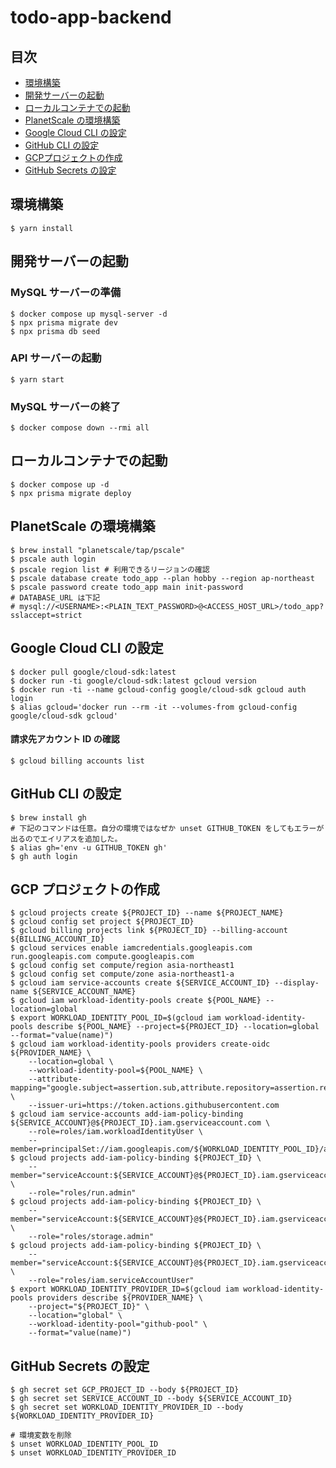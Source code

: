 # todo-app-backend

## 目次

-   [環境構築](#setup-env)
-   [開発サーバーの起動](#start-dev)
-   [ローカルコンテナでの起動](#start-container)
-   [PlanetScale の環境構築](#setup-planetscale)
-   [Google Cloud CLI の設定](#setup-gcp-cli)
-   [GitHub CLI の設定](#setup-github-cli)
-   [GCPプロジェクトの作成](#create-gcp-project)
-   [GitHub Secrets の設定](#setup-github-secrets)

<h2 id="setup-env">環境構築</h2>

```
$ yarn install
```

<h2 id="start-dev">開発サーバーの起動</h2>

### MySQL サーバーの準備

```
$ docker compose up mysql-server -d
$ npx prisma migrate dev
$ npx prisma db seed
```

### API サーバーの起動

```
$ yarn start
```

### MySQL サーバーの終了

```
$ docker compose down --rmi all
```

<h2 id="start-container">ローカルコンテナでの起動</h2>

```
$ docker compose up -d
$ npx prisma migrate deploy
```

<h2 id="setup-planetscale">PlanetScale の環境構築</h2>

```
$ brew install "planetscale/tap/pscale"
$ pscale auth login
$ pscale region list # 利用できるリージョンの確認
$ pscale database create todo_app --plan hobby --region ap-northeast
$ pscale password create todo_app main init-password
# DATABASE_URL は下記
# mysql://<USERNAME>:<PLAIN_TEXT_PASSWORD>@<ACCESS_HOST_URL>/todo_app?sslaccept=strict
```

<h2 id="setup-gcp-cli">Google Cloud CLI の設定</h2>

```
$ docker pull google/cloud-sdk:latest
$ docker run -ti google/cloud-sdk:latest gcloud version
$ docker run -ti --name gcloud-config google/cloud-sdk gcloud auth login
$ alias gcloud='docker run --rm -it --volumes-from gcloud-config google/cloud-sdk gcloud'
```

#### 請求先アカウント ID の確認

```
$ gcloud billing accounts list
```

<h2 id="setup-github-cli">GitHub CLI の設定</h2>

```
$ brew install gh
# 下記のコマンドは任意。自分の環境ではなぜか unset GITHUB_TOKEN をしてもエラーが出るのでエイリアスを追加した。
$ alias gh='env -u GITHUB_TOKEN gh'
$ gh auth login
```

<h2 id="create-gcp-project">GCP プロジェクトの作成</h2>

```
$ gcloud projects create ${PROJECT_ID} --name ${PROJECT_NAME}
$ gcloud config set project ${PROJECT_ID}
$ gcloud billing projects link ${PROJECT_ID} --billing-account ${BILLING_ACCOUNT_ID}
$ gcloud services enable iamcredentials.googleapis.com run.googleapis.com compute.googleapis.com
$ gcloud config set compute/region asia-northeast1
$ gcloud config set compute/zone asia-northeast1-a
$ gcloud iam service-accounts create ${SERVICE_ACCOUNT_ID} --display-name ${SERVICE_ACCOUNT_NAME}
$ gcloud iam workload-identity-pools create ${POOL_NAME} --location=global
$ export WORKLOAD_IDENTITY_POOL_ID=$(gcloud iam workload-identity-pools describe ${POOL_NAME} --project=${PROJECT_ID} --location=global --format="value(name)")
$ gcloud iam workload-identity-pools providers create-oidc ${PROVIDER_NAME} \
    --location=global \
    --workload-identity-pool=${POOL_NAME} \
    --attribute-mapping="google.subject=assertion.sub,attribute.repository=assertion.repository,attribute.actor=assertion.actor,attribute.aud=assertion.aud" \
    --issuer-uri=https://token.actions.githubusercontent.com
$ gcloud iam service-accounts add-iam-policy-binding ${SERVICE_ACCOUNT}@${PROJECT_ID}.iam.gserviceaccount.com \
    --role=roles/iam.workloadIdentityUser \
    --member=principalSet://iam.googleapis.com/${WORKLOAD_IDENTITY_POOL_ID}/attribute.repository/${GITHUB_REPO}
$ gcloud projects add-iam-policy-binding ${PROJECT_ID} \
    --member="serviceAccount:${SERVICE_ACCOUNT}@${PROJECT_ID}.iam.gserviceaccount.com" \
    --role="roles/run.admin"
$ gcloud projects add-iam-policy-binding ${PROJECT_ID} \
    --member="serviceAccount:${SERVICE_ACCOUNT}@${PROJECT_ID}.iam.gserviceaccount.com" \
    --role="roles/storage.admin"
$ gcloud projects add-iam-policy-binding ${PROJECT_ID} \
    --member="serviceAccount:${SERVICE_ACCOUNT}@${PROJECT_ID}.iam.gserviceaccount.com" \
    --role="roles/iam.serviceAccountUser"
$ export WORKLOAD_IDENTITY_PROVIDER_ID=$(gcloud iam workload-identity-pools providers describe ${PROVIDER_NAME} \
    --project="${PROJECT_ID}" \
    --location="global" \
    --workload-identity-pool="github-pool" \
    --format="value(name)")
```

<h2 id="setup-github-secrets">GitHub Secrets の設定</h2>

```
$ gh secret set GCP_PROJECT_ID --body ${PROJECT_ID}
$ gh secret set SERVICE_ACCOUNT_ID --body ${SERVICE_ACCOUNT_ID}
$ gh secret set WORKLOAD_IDENTITY_PROVIDER_ID --body ${WORKLOAD_IDENTITY_PROVIDER_ID}

# 環境変数を削除
$ unset WORKLOAD_IDENTITY_POOL_ID
$ unset WORKLOAD_IDENTITY_PROVIDER_ID
```
